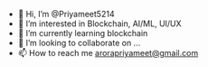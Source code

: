 - 👋 Hi, I’m @Priyameet5214
- 👀 I’m interested in Blockchain, AI/ML, UI/UX
- 🌱 I’m currently learning blockchain
- 💞️ I’m looking to collaborate on ...
- 📫 How to reach me arorapriyameet@gmail.com

<!---
Priyameet5214/Priyameet5214 is a ✨ special ✨ repository because its `README.md` (this file) appears on your GitHub profile.
You can click the Preview link to take a look at your changes.
--->
